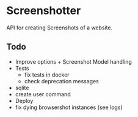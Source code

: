 # Screenshotter

API for creating Screenshots of a website.

## Todo

- Improve options + Screenshot Model handling
- Tests
    - fix tests in docker
    - check deprecation messages
- sqlite
- create user command
- Deploy
- fix dying browsershot instances (see logs)

